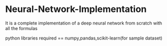 # Neural-Network-Implementation
It is a complete implementation of a deep neural network from scratch with all the formulas

python libraries required == numpy,pandas,scikit-learn(for sample dataset)
